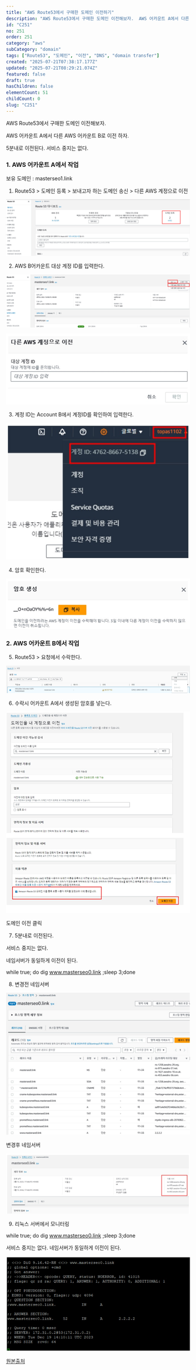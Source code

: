 ```yaml
---
title: "AWS Route53에서 구매한 도메인 이전하기"
description: "AWS Route53에서 구매한 도메인 이전해보자.  AWS 어카운트 A에서 다른 AWS 어카운트 B로 이전 하자.  5분내로 이전된다. 서비스 중지는 없다.        1. AWS 어카운트 A에서 작업    보유 도메인 : masterseo1.link  1. Rou..."
id: "C251"
no: 251
order: 251
category: "aws"
subCategory: "domain"
tags: ["Route53", "도메인", "이전", "DNS", "domain transfer"]
created: "2025-07-21T07:38:17.177Z"
updated: "2025-07-21T08:29:21.074Z"
featured: false
draft: true
hasChildren: false
elementCount: 51
childCount: 0
slug: "C251"
---
```


AWS Route53에서 구매한 도메인 이전해보자.

AWS 어카운트 A에서 다른 AWS 어카운트 B로 이전 하자.

5분내로 이전된다. 서비스 중지는 없다.



### 1. AWS 어카운트 A에서 작업



보유 도메인 : masterseo1.link

1. Route53  > 도메인 등록 > 보내고자 하는 도메인 송신 > 다른 AWS 계정으로 이전

![file](/images/643b8589f769e5bebc28c72b0d5454a5.jpg)



2. AWS B어카운트 대상 계정 ID를 입력한다.

![file](/images/6217a886f1fc82971ed579f72f78f274.jpg)



![file](/images/a163bb576bc0ad5195b7d3983ca6f4de.jpg)



3. 계정 ID는 Account B에서 계정ID를 확인하여 입력한다.

![file](/images/b2419e24f8a6b7e2d62cc9ad3a7a5b45.jpg)



4. 암호 확인한다.

![file](/images/efba0a25ef9efc64cfc6e0067d051198.jpg)



### 2. AWS 어카운트 B에서 작업



5. Route53 > 요청에서 수락한다.

![file](/images/5544a4cb96331462803c113dad234c3d.jpg)



6. 수락시 어카운트 A에서 생성된 암호를 넣는다.

![file](/images/4e7eb566f684ff6df368f98ea7664226.jpg)

도메인 이전 클릭



7. 5분내로 이전된다.

서비스 중지는 없다.

네임서버가 동일하게 이전이 된다.



 while true; do  dig www.masterseo0.link ;sleep 3;done



8. 변경전 네임서버

![file](/images/506297eb97e5bae8c8359d52d0f57b7e.jpg)



변경후 네임서버

![file](/images/9338e4ae78998ae065683d72bad0153f.jpg)



9. 리눅스 서버에서 모니터링



while true; do  dig www.masterseo0.link ;sleep 3;done



서비스 중지는 없다. 네임서버가 동일하게 이전이 된다.

![file](/images/60c2cd75bd1009fd0420912e5050a31a.jpg)



[원본출처](https://brunch.co.kr/@topasvga/3575)
